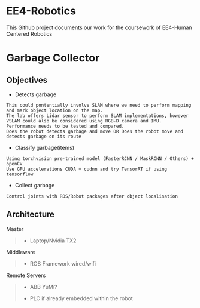 # EE4-Robotics
This Github project documents our work for the coursework of EE4-Human Centered Robotics 

# Garbage Collector
## Objectives
* Detects garbage </n>
```shell
This could pontentially involve SLAM where we need to perform mapping and mark object location on the map.
The lab offers Lidar sensor to perform SLAM implementations, however VSLAM could also be considered using RGB-D camera and IMU.
Performance needs to be tested and compared.
Does the robot detects garbage and move OR Does the robot move and detects garbage on its route

```
* Classify garbage(items) </n>
```shell
Using torchvision pre-trained model (FasterRCNN / MaskRCNN / Others) + openCV
Use GPU accelerations CUDA + cudnn and try TensorRT if using tensorflow
```
* Collect garbage </n>
```shell
Control joints with ROS/Robot packages after object localisation
```
</n> 

## Architecture
Master
> * Laptop/Nvidia TX2

Middleware
> * ROS Framework wired/wifi

Remote Servers
> * ABB YuMi?
>
> * PLC if already embedded within the robot
